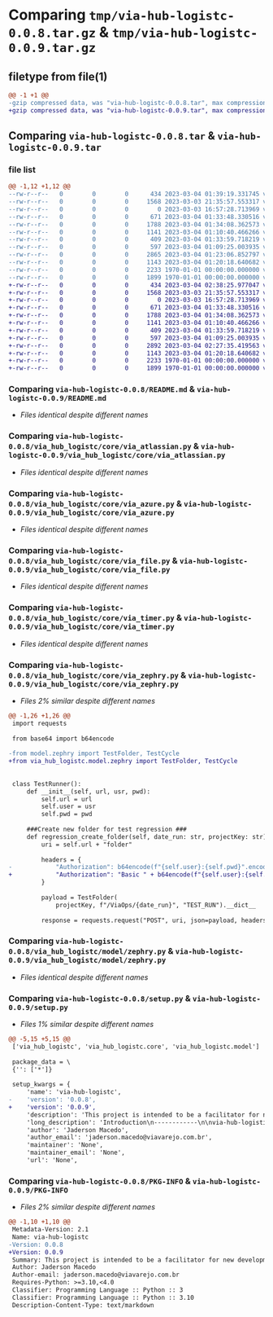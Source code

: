# Comparing `tmp/via-hub-logistc-0.0.8.tar.gz` & `tmp/via-hub-logistc-0.0.9.tar.gz`

## filetype from file(1)

```diff
@@ -1 +1 @@
-gzip compressed data, was "via-hub-logistc-0.0.8.tar", max compression
+gzip compressed data, was "via-hub-logistc-0.0.9.tar", max compression
```

## Comparing `via-hub-logistc-0.0.8.tar` & `via-hub-logistc-0.0.9.tar`

### file list

```diff
@@ -1,12 +1,12 @@
--rw-r--r--   0        0        0      434 2023-03-04 01:39:19.331745 via-hub-logistc-0.0.8/pyproject.toml
--rw-r--r--   0        0        0     1568 2023-03-03 21:35:57.553317 via-hub-logistc-0.0.8/README.md
--rw-r--r--   0        0        0        0 2023-03-03 16:57:28.713969 via-hub-logistc-0.0.8/via_hub_logistc/__init__.py
--rw-r--r--   0        0        0      671 2023-03-04 01:33:48.330516 via-hub-logistc-0.0.8/via_hub_logistc/core/via_atlassian.py
--rw-r--r--   0        0        0     1788 2023-03-04 01:34:08.362573 via-hub-logistc-0.0.8/via_hub_logistc/core/via_azure.py
--rw-r--r--   0        0        0     1141 2023-03-04 01:10:40.466266 via-hub-logistc-0.0.8/via_hub_logistc/core/via_file.py
--rw-r--r--   0        0        0      409 2023-03-04 01:33:59.718219 via-hub-logistc-0.0.8/via_hub_logistc/core/via_scenario.py
--rw-r--r--   0        0        0      597 2023-03-04 01:09:25.003935 via-hub-logistc-0.0.8/via_hub_logistc/core/via_timer.py
--rw-r--r--   0        0        0     2865 2023-03-04 01:23:06.852797 via-hub-logistc-0.0.8/via_hub_logistc/core/via_zephry.py
--rw-r--r--   0        0        0     1143 2023-03-04 01:20:18.640682 via-hub-logistc-0.0.8/via_hub_logistc/model/zephry.py
--rw-r--r--   0        0        0     2233 1970-01-01 00:00:00.000000 via-hub-logistc-0.0.8/setup.py
--rw-r--r--   0        0        0     1899 1970-01-01 00:00:00.000000 via-hub-logistc-0.0.8/PKG-INFO
+-rw-r--r--   0        0        0      434 2023-03-04 02:38:25.977047 via-hub-logistc-0.0.9/pyproject.toml
+-rw-r--r--   0        0        0     1568 2023-03-03 21:35:57.553317 via-hub-logistc-0.0.9/README.md
+-rw-r--r--   0        0        0        0 2023-03-03 16:57:28.713969 via-hub-logistc-0.0.9/via_hub_logistc/__init__.py
+-rw-r--r--   0        0        0      671 2023-03-04 01:33:48.330516 via-hub-logistc-0.0.9/via_hub_logistc/core/via_atlassian.py
+-rw-r--r--   0        0        0     1788 2023-03-04 01:34:08.362573 via-hub-logistc-0.0.9/via_hub_logistc/core/via_azure.py
+-rw-r--r--   0        0        0     1141 2023-03-04 01:10:40.466266 via-hub-logistc-0.0.9/via_hub_logistc/core/via_file.py
+-rw-r--r--   0        0        0      409 2023-03-04 01:33:59.718219 via-hub-logistc-0.0.9/via_hub_logistc/core/via_scenario.py
+-rw-r--r--   0        0        0      597 2023-03-04 01:09:25.003935 via-hub-logistc-0.0.9/via_hub_logistc/core/via_timer.py
+-rw-r--r--   0        0        0     2892 2023-03-04 02:27:35.419563 via-hub-logistc-0.0.9/via_hub_logistc/core/via_zephry.py
+-rw-r--r--   0        0        0     1143 2023-03-04 01:20:18.640682 via-hub-logistc-0.0.9/via_hub_logistc/model/zephry.py
+-rw-r--r--   0        0        0     2233 1970-01-01 00:00:00.000000 via-hub-logistc-0.0.9/setup.py
+-rw-r--r--   0        0        0     1899 1970-01-01 00:00:00.000000 via-hub-logistc-0.0.9/PKG-INFO
```

### Comparing `via-hub-logistc-0.0.8/README.md` & `via-hub-logistc-0.0.9/README.md`

 * *Files identical despite different names*

### Comparing `via-hub-logistc-0.0.8/via_hub_logistc/core/via_atlassian.py` & `via-hub-logistc-0.0.9/via_hub_logistc/core/via_atlassian.py`

 * *Files identical despite different names*

### Comparing `via-hub-logistc-0.0.8/via_hub_logistc/core/via_azure.py` & `via-hub-logistc-0.0.9/via_hub_logistc/core/via_azure.py`

 * *Files identical despite different names*

### Comparing `via-hub-logistc-0.0.8/via_hub_logistc/core/via_file.py` & `via-hub-logistc-0.0.9/via_hub_logistc/core/via_file.py`

 * *Files identical despite different names*

### Comparing `via-hub-logistc-0.0.8/via_hub_logistc/core/via_timer.py` & `via-hub-logistc-0.0.9/via_hub_logistc/core/via_timer.py`

 * *Files identical despite different names*

### Comparing `via-hub-logistc-0.0.8/via_hub_logistc/core/via_zephry.py` & `via-hub-logistc-0.0.9/via_hub_logistc/core/via_zephry.py`

 * *Files 2% similar despite different names*

```diff
@@ -1,26 +1,26 @@
 import requests
 
 from base64 import b64encode
 
-from model.zephry import TestFolder, TestCycle
+from via_hub_logistc.model.zephry import TestFolder, TestCycle
 
 
 class TestRunner():
     def __init__(self, url, usr, pwd):
         self.url = url
         self.user = usr
         self.pwd = pwd
 
     ###Create new folder for test regression ###
     def regression_create_folder(self, date_run: str, projectKey: str):
         uri = self.url + "folder"
 
         headers = {
-            "Authorization": b64encode(f"{self.user}:{self.pwd}".encode('utf-8')).decode("ascii")
+            "Authorization": "Basic " + b64encode(f"{self.user}:{self.pwd}".encode('utf-8')).decode("ascii")
         }
 
         payload = TestFolder(
             projectKey, f"/ViaOps/{date_run}", "TEST_RUN").__dict__
 
         response = requests.request("POST", uri, json=payload, headers=headers)
```

### Comparing `via-hub-logistc-0.0.8/via_hub_logistc/model/zephry.py` & `via-hub-logistc-0.0.9/via_hub_logistc/model/zephry.py`

 * *Files identical despite different names*

### Comparing `via-hub-logistc-0.0.8/setup.py` & `via-hub-logistc-0.0.9/setup.py`

 * *Files 1% similar despite different names*

```diff
@@ -5,15 +5,15 @@
 ['via_hub_logistc', 'via_hub_logistc.core', 'via_hub_logistc.model']
 
 package_data = \
 {'': ['*']}
 
 setup_kwargs = {
     'name': 'via-hub-logistc',
-    'version': '0.0.8',
+    'version': '0.0.9',
     'description': 'This project is intended to be a facilitator for new developments for test automation',
     'long_description': 'Introduction\n------------\n\nvia-hub-logistic is a library with testing utilities for robotframework that uses a set of python frameworks internally. The project is hosted on GitHub and downloads can be found on PyPI.\n\n\nKeyword Documentation\n---------------------\nSee `keyword documentation`_ for available keywords and more information\nabout the library in general.\n\n\nInstallation\n------------\n\nThe recommended installation method is using pip_::\n\n    pip install --upgrade via-hub-logistc\n\n\nTo install the last legacy via-hub-logistc version, use this command instead::\n\n    pip install via-hub-logistc==1.8.0\n\n\nUsage\n-----\n\nTo use via-hub-logistc in Robot Framework tests, the library needs to\nfirst be imported using the ``Library`` setting as any other library.\nThe library accepts some import time arguments, which are documented\nin the `keyword documentation`_ along with all the keywords provided\nby the library.\n\n\n.. code:: robotframework\n\n    *** Settings ***\n    Documentation     Simple example using via-hub-logistc.\n    Library           via-hub-logistc.Blob\n\n    *** Variables ***\n    ${URL}      http://localhost:7272\n    ${USER}     user\n    ${PWD}      password\n\n    *** Test Cases ***\n    Conect azure blob service\n        Connect azure blob   ${URL}   ${USER}    ${PWD}\n\n    *** Keywords ***\n    Connect azure blob\n        [Arguments]    ${url}    ${user}   ${pwd}\n        ${conn}=        connect     ${url}    ${user}   ${pwd}\n\n\n\nCommunity\n---------\n\nVersions\n--------\n\nHistory\n-------',
     'author': 'Jaderson Macedo',
     'author_email': 'jaderson.macedo@viavarejo.com.br',
     'maintainer': 'None',
     'maintainer_email': 'None',
     'url': 'None',
```

### Comparing `via-hub-logistc-0.0.8/PKG-INFO` & `via-hub-logistc-0.0.9/PKG-INFO`

 * *Files 2% similar despite different names*

```diff
@@ -1,10 +1,10 @@
 Metadata-Version: 2.1
 Name: via-hub-logistc
-Version: 0.0.8
+Version: 0.0.9
 Summary: This project is intended to be a facilitator for new developments for test automation
 Author: Jaderson Macedo
 Author-email: jaderson.macedo@viavarejo.com.br
 Requires-Python: >=3.10,<4.0
 Classifier: Programming Language :: Python :: 3
 Classifier: Programming Language :: Python :: 3.10
 Description-Content-Type: text/markdown
```

